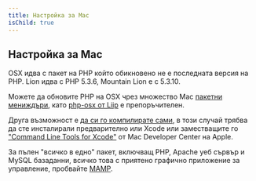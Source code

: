 ```yaml
---
title: Настройка за Mac
isChild: true
---
```


## Настройка за Mac

OSX идва с пакет на PHP който обикновено не е последната версия на PHP. Lion идва с PHP 5.3.6, 
Mountain Lion е с 5.3.10.

Можете да обновите PHP на OSX чрез множество Mac [пакетни мениждъри][mac-package-managers], като
[php-osx от Liip][php-osx-downloads] е препоръчителен.

Друга възможност е [да си го компилирате сами][mac-compile], в този случай трябва да сте инсталирали предварително или Xcode или
заместващите го ["Command Line Tools for Xcode"][apple-developer] от Mac Developer Center на Apple.

За пълен "всичко в едно" пакет, включващ PHP, Apache уеб сървър и MySQL базаданни, всичко това с приятено графично приложение за управление,
пробвайте [MAMP][mamp-downloads].

[mac-package-managers]: http://www.php.net/manual/en/install.macosx.packages.php
[mac-compile]: http://www.php.net/manual/en/install.macosx.compile.php
[xcode-gcc-substitution]: https://github.com/kennethreitz/osx-gcc-installer
[apple-developer]: https://developer.apple.com/downloads
[mamp-downloads]: http://www.mamp.info/en/downloads/index.html
[php-osx-downloads]: http://php-osx.liip.ch/
